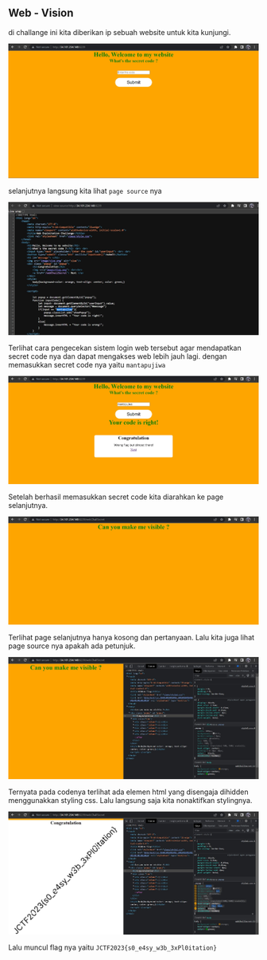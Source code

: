 ## Web - Vision

di challange ini kita diberikan ip sebuah website untuk kita kunjungi.

![web](assets/vision-web.jpg)

selanjutnya langsung kita lihat `page source` nya

![html](assets/sc-web.jpg)

Terlihat cara pengecekan sistem login web tersebut agar mendapatkan secret code nya dan dapat mengakses web lebih jauh lagi. dengan memasukkan secret code nya yaitu `mantapujiwa`

![congrats](assets/congrats-web.jpg)

Setelah berhasil memasukkan secret code kita diarahkan ke page selanjutnya.

![next](assets/nextpage-web.jpg)

Terlihat page selanjutnya hanya kosong dan pertanyaan. Lalu kita juga lihat page source nya apakah ada petunjuk.

![visible](assets/visible-web.jpg)

Ternyata pada codenya terlihat ada elemen html yang disengaja dihidden menggunakkan styling css. Lalu langsung saja kita nonaktifkan stylingnya.

![flag](assets/flag-web.jpg)

Lalu muncul flag nya yaitu `JCTF2023{s0_e4sy_w3b_3xPl0itation}`
